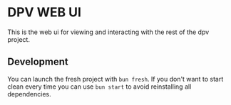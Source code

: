 # DPV WEB UI

This is the web ui for viewing and interacting with the rest of the dpv project.

## Development

You can launch the fresh project with `bun fresh`.
If you don't want to start clean every time you can use `bun start` to avoid reinstalling all dependencies.
